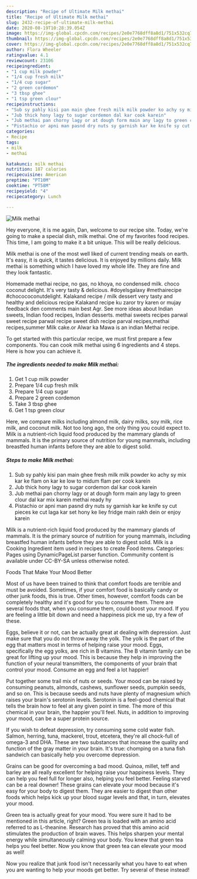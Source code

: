 ```yaml
---
description: "Recipe of Ultimate Milk methai"
title: "Recipe of Ultimate Milk methai"
slug: 2432-recipe-of-ultimate-milk-methai
date: 2020-08-19T10:28:39.054Z
image: https://img-global.cpcdn.com/recipes/2e0e7768dff8a8d1/751x532cq70/milk-methai-recipe-main-photo.jpg
thumbnail: https://img-global.cpcdn.com/recipes/2e0e7768dff8a8d1/751x532cq70/milk-methai-recipe-main-photo.jpg
cover: https://img-global.cpcdn.com/recipes/2e0e7768dff8a8d1/751x532cq70/milk-methai-recipe-main-photo.jpg
author: Flora Wheeler
ratingvalue: 4.1
reviewcount: 23106
recipeingredient:
- "1 cup milk powder"
- "1/4 cup fresh milk"
- "1/4 cup sugar"
- "2 green cordemon"
- "3 tbsp ghee"
- "1 tsp green clour"
recipeinstructions:
- "Sub sy pahly kisi pan main ghee fresh milk milk powder ko achy sy mix kar ke flam on kar ke low to midum flam per cook karein"
- "Jub thick hony lagy to sugar cordemon dal kar cook karein"
- "Jub methai pan chorny lagy or at dough form main any lagy to green clour dal kar mix karein methai ready hy"
- "Pistachio or apni man pasnd dry nuts sy garnish kar ke knife sy cut pieces ke cut laga kar set hony ke liey fridge main rakh dein or enjoy karein"
categories:
- Recipe
tags:
- milk
- methai

katakunci: milk methai 
nutrition: 187 calories
recipecuisine: American
preptime: "PT10M"
cooktime: "PT58M"
recipeyield: "4"
recipecategory: Lunch

---
```



![Milk methai](https://img-global.cpcdn.com/recipes/2e0e7768dff8a8d1/751x532cq70/milk-methai-recipe-main-photo.jpg)

Hey everyone, it is me again, Dan, welcome to our recipe site. Today, we're going to make a special dish, milk methai. One of my favorites food recipes. This time, I am going to make it a bit unique. This will be really delicious.

Milk methai is one of the most well liked of current trending meals on earth. It's easy, it is quick, it tastes delicious. It is enjoyed by millions daily. Milk methai is something which I have loved my whole life. They are fine and they look fantastic.

Homemade methai recipe, no gas, no khoya, no condensed milk. choco coconut delight. It&#39;s very tasty &amp; delicious. #doyelsgalaxy #methairecipe #chocococonutdelight. Kalakand recipe / milk dessert very tasty and healthy and delicious recipe Kalakand recipe ku zaror try karen or mujay feedback den comments main best Agr. See more ideas about Indian sweets, Indian food recipes, Indian desserts. methai sweets recipes parwal sweet recipe parwal recipe sweet dish recipe parval recipes,methai recipes,summer Milk cake.or Alwar ka Mawa is an indian Methai recipe.


To get started with this particular recipe, we must first prepare a few components. You can cook milk methai using 6 ingredients and 4 steps. Here is how you can achieve it.

<!--inarticleads1-->

##### The ingredients needed to make Milk methai:

1. Get 1 cup milk powder
1. Prepare 1/4 cup fresh milk
1. Prepare 1/4 cup sugar
1. Prepare 2 green cordemon
1. Take 3 tbsp ghee
1. Get 1 tsp green clour


Here, we compare milks including almond milk, dairy milks, soy milk, rice milk, and coconut milk. Not too long ago, the only thing you could expect to. Milk is a nutrient-rich liquid food produced by the mammary glands of mammals. It is the primary source of nutrition for young mammals, including breastfed human infants before they are able to digest solid. 

<!--inarticleads2-->

##### Steps to make Milk methai:

1. Sub sy pahly kisi pan main ghee fresh milk milk powder ko achy sy mix kar ke flam on kar ke low to midum flam per cook karein
1. Jub thick hony lagy to sugar cordemon dal kar cook karein
1. Jub methai pan chorny lagy or at dough form main any lagy to green clour dal kar mix karein methai ready hy
1. Pistachio or apni man pasnd dry nuts sy garnish kar ke knife sy cut pieces ke cut laga kar set hony ke liey fridge main rakh dein or enjoy karein


Milk is a nutrient-rich liquid food produced by the mammary glands of mammals. It is the primary source of nutrition for young mammals, including breastfed human infants before they are able to digest solid. Milk is a Cooking Ingredient item used in recipes to create Food items. Categories: Pages using DynamicPageList parser function. Community content is available under CC-BY-SA unless otherwise noted. 

Foods That Make Your Mood Better


Most of us have been trained to think that comfort foods are terrible and must be avoided. Sometimes, if your comfort food is basically candy or other junk foods, this is true. Other times, however, comfort foods can be completely healthy and it's good for you to consume them. There are several foods that, when you consume them, could boost your mood. If you are feeling a little bit down and need a happiness pick me up, try a few of these.

Eggs, believe it or not, can be actually great at dealing with depression. Just make sure that you do not throw away the yolk. The yolk is the part of the egg that matters most in terms of helping raise your mood. Eggs, specifically the egg yolks, are rich in B vitamins. The B vitamin family can be great for lifting up your mood. This is because they help in improving the function of your neural transmitters, the components of your brain that control your mood. Consume an egg and feel a lot happier!

Put together some trail mix of nuts or seeds. Your mood can be raised by consuming peanuts, almonds, cashews, sunflower seeds, pumpkin seeds, and so on. This is because seeds and nuts have plenty of magnesium which raises your brain's serotonin levels. Serotonin is a feel-good chemical that tells the brain how to feel at any given point in time. The more of this chemical in your brain, the happier you'll feel. Nuts, in addition to improving your mood, can be a super protein source.

If you wish to defeat depression, try consuming some cold water fish. Salmon, herring, tuna, mackerel, trout, etcetera, they're all chock-full of omega-3 and DHA. These are two substances that increase the quality and function of the gray matter in your brain. It's true: chomping on a tuna fish sandwich can basically help you overcome depression. 

Grains can be good for overcoming a bad mood. Quinoa, millet, teff and barley are all really excellent for helping raise your happiness levels. They can help you feel full for longer also, helping you feel better. Feeling starved can be a real downer! These grains can elevate your mood because it's easy for your body to digest them. They are easier to digest than other foods which helps kick up your blood sugar levels and that, in turn, elevates your mood.

Green tea is actually great for your mood. You were sure it had to be mentioned in this article, right? Green tea is loaded with an amino acid referred to as L-theanine. Research has proved that this amino acid stimulates the production of brain waves. This helps sharpen your mental energy while simultaneously calming your body. You knew that green tea helps you feel better. Now you know that green tea can elevate your mood as well!

Now you realize that junk food isn't necessarily what you have to eat when you are wanting to help your moods get better. Try several of these instead!

